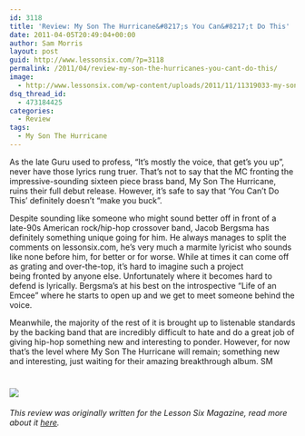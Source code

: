 ```yaml
---
id: 3118
title: 'Review: My Son The Hurricane&#8217;s You Can&#8217;t Do This'
date: 2011-04-05T20:49:04+00:00
author: Sam Morris
layout: post
guid: http://www.lessonsix.com/?p=3118
permalink: /2011/04/review-my-son-the-hurricanes-you-cant-do-this/
image:
  - http://www.lessonsix.com/wp-content/uploads/2011/11/11319033-my-son-the-hurricane-you-cant-do-this-album-art.jpg
dsq_thread_id:
  - 473184425
categories:
  - Review
tags:
  - My Son The Hurricane
---
```

<div>
  <p>
    As the late Guru used to profess, “It’s mostly the voice, that get’s you up”, never have those lyrics rung truer. That’s not to say that the MC fronting the impressive-sounding sixteen piece brass band, My Son The Hurricane, ruins their full debut release. However, it’s safe to say that ‘You Can’t Do This’ definitely doesn’t “make you buck”.
  </p>
  
  <p>
    Despite sounding like someone who might sound better off in front of a late-90s American rock/hip-hop crossover band, Jacob Bergsma has definitely something unique going for him. He always manages to split the comments on lessonsix.com, he’s very much a marmite lyricist who sounds like none before him, for better or for worse. While at times it can come off as grating and over-the-top, it’s hard to imagine such a project being fronted by anyone else. Unfortunately where it becomes hard to defend is lyrically. Bergsma’s at his best on the introspective “Life of an Emcee” where he starts to open up and we get to meet someone behind the voice.
  </p>
  
  <div>
    <p>
      Meanwhile, the majority of the rest of it is brought up to listenable standards by the backing band that are incredibly difficult to hate and do a great job of giving hip-hop something new and interesting to ponder. However, for now that’s the level where My Son The Hurricane will remain; something new and interesting, just waiting for their amazing breakthrough album. SM
    </p>
  </div>
</div>

# ![](http://www.lessonsix.com/wp-content/themes/lessonsix/images/review_two.png)

_This review was originally written for the Lesson Six Magazine, read more about it [here](http://www.lessonsix.com/2011/05/lesson-six-issue-one-now-available/)._